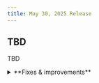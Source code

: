 ```yaml
---
title: May 30, 2025 Release
---
```


## TBD

TBD

<details>

<summary>**Fixes & improvements**</summary>

- **Neon Console**

  - tbd

- **Neon MCP Server**

  - The `list_projects` and `create_project` MCP tools now return Neon organization details.

- **Fixes**

  - Fixed an issue issue with a [pgrag](/docs/extensions/pgrag) extension function. A query using the `rag_bge_small_en_v15.embedding_for_passage` function failed to complete.
  - Fixed an issue where reaching the `max_client_conn` limit in PgBouncer could cause the connection info cache to be invalidated. This led to repeated attempts to wake the compute. The system now correctly identifies this condition as non-retriable and avoids unnecessary retries.
</details>
